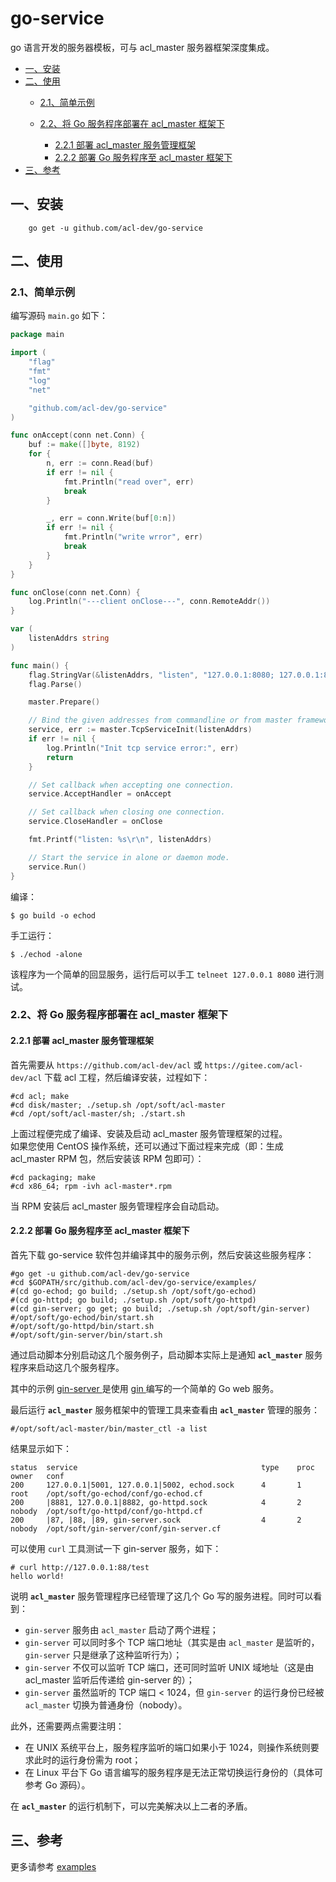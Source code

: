 # go-service

go 语言开发的服务器模板，可与 acl_master 服务器框架深度集成。

* [一、安装](#一安装)
* [二、使用](#二使用)
    * [2.1、简单示例](#21简单示例)
    * [2.2、将 Go 服务程序部署在 acl_master 框架下](#22将-go-服务程序部署在-acl_master-框架下)

        * [2.2.1 部署 acl_master 服务管理框架](#221-部署-acl_master-服务管理框架)
        * [2.2.2 部署 Go 服务程序至 acl_master 框架下](#222-部署-go-服务程序至-acl_master-框架下)
* [三、参考](#三参考)
## 一、安装
```
	go get -u github.com/acl-dev/go-service
```

## 二、使用

### 2.1、简单示例
编写源码 `main.go` 如下：
```go
package main

import (
    "flag"
    "fmt"
    "log"
    "net"

    "github.com/acl-dev/go-service"
)

func onAccept(conn net.Conn) {
    buf := make([]byte, 8192)
    for {
        n, err := conn.Read(buf)
        if err != nil {
            fmt.Println("read over", err)
            break
        }

        _, err = conn.Write(buf[0:n])
        if err != nil {
            fmt.Println("write wrror", err)
            break
        }
    }
}

func onClose(conn net.Conn) {
    log.Println("---client onClose---", conn.RemoteAddr())
}

var (
    listenAddrs string
)

func main() {
    flag.StringVar(&listenAddrs, "listen", "127.0.0.1:8080; 127.0.0.1:8081", "listen addr in alone running")
    flag.Parse()

    master.Prepare()

    // Bind the given addresses from commandline or from master framework.
    service, err := master.TcpServiceInit(listenAddrs)
    if err != nil {
        log.Println("Init tcp service error:", err)
        return
    }

    // Set callback when accepting one connection.
    service.AcceptHandler = onAccept

    // Set callback when closing one connection.
    service.CloseHandler = onClose

    fmt.Printf("listen: %s\r\n", listenAddrs)

    // Start the service in alone or daemon mode.
    service.Run()
}
```
编译：
```
$ go build -o echod
```
手工运行：

```
$ ./echod -alone
```
该程序为一个简单的回显服务，运行后可以手工 `telneet 127.0.0.1 8080` 进行测试。 

### 2.2、将 Go 服务程序部署在 acl_master 框架下
#### 2.2.1 部署 acl_master 服务管理框架
首先需要从 `https://github.com/acl-dev/acl` 或 `https://gitee.com/acl-dev/acl` 下载 acl 工程，然后编译安装，过程如下：
```
#cd acl; make
#cd disk/master; ./setup.sh /opt/soft/acl-master
#cd /opt/soft/acl-master/sh; ./start.sh
```
上面过程便完成了编译、安装及启动 acl_master 服务管理框架的过程。  
如果您使用 CentOS 操作系统，还可以通过下面过程来完成（即：生成 acl_master RPM 包，然后安装该 RPM 包即可）：
```
#cd packaging; make
#cd x86_64; rpm -ivh acl-master*.rpm
```
当 RPM 安装后 acl_master 服务管理程序会自动启动。

#### 2.2.2 部署 Go 服务程序至 acl_master 框架下
首先下载 go-service 软件包并编译其中的服务示例，然后安装这些服务程序：

```
#go get -u github.com/acl-dev/go-service
#cd $GOPATH/src/github.com/acl-dev/go-service/examples/
#(cd go-echod; go build; ./setup.sh /opt/soft/go-echod)
#(cd go-httpd; go build; ./setup.sh /opt/soft/go-httpd)
#(cd gin-server; go get; go build; ./setup.sh /opt/soft/gin-server)
#/opt/soft/go-echod/bin/start.sh
#/opt/soft/go-httpd/bin/start.sh
#/opt/soft/gin-server/bin/start.sh
```
通过启动脚本分别启动这几个服务例子，启动脚本实际上是通知 **`acl_master`** 服务程序来启动这几个服务程序。  

其中的示例 <a href=https://github.com/acl-dev/go-service/tree/master/examples/gin-server target=_blank> gin-server </a> 是使用 <a href=https://github.com/gin-gonic/gin target=_blank> gin </a> 编写的一个简单的 Go web 服务。  

最后运行 **`acl_master`** 服务框架中的管理工具来查看由 **`acl_master`** 管理的服务：
```
#/opt/soft/acl-master/bin/master_ctl -a list
```
结果显示如下：

```
status  service                                         type    proc    owner   conf    
200     127.0.0.1|5001, 127.0.0.1|5002, echod.sock      4       1       root    /opt/soft/go-echod/conf/go-echod.cf
200     |8881, 127.0.0.1|8882, go-httpd.sock            4       2       nobody  /opt/soft/go-httpd/conf/go-httpd.cf
200     |87, |88, |89, gin-server.sock                  4       2       nobody  /opt/soft/gin-server/conf/gin-server.cf
```
可以使用 `curl` 工具测试一下 gin-server 服务，如下：
```
# curl http://127.0.0.1:88/test
hello world!
```

说明 **`acl_master`** 服务管理程序已经管理了这几个 Go 写的服务进程。同时可以看到：
- `gin-server` 服务由 `acl_master` 启动了两个进程；
- `gin-server` 可以同时多个 TCP 端口地址（其实是由 `acl_master` 是监听的，`gin-server` 只是继承了这种监听行为）；
- `gin-server` 不仅可以监听 TCP 端口，还可同时监听 UNIX 域地址（这是由 acl_master 监听后传递给 gin-server 的）；
- `gin-server` 虽然监听的 TCP 端口 < 1024，但 `gin-server` 的运行身份已经被 `acl_master` 切换为普通身份（nobody）。

此外，还需要两点需要注明：
- 在 UNIX 系统平台上，服务程序监听的端口如果小于 1024，则操作系统则要求此时的运行身份需为 root；
- 在 Linux 平台下 Go 语言编写的服务程序是无法正常切换运行身份的（具体可参考 Go 源码）。  

在 **`acl_master`** 的运行机制下，可以完美解决以上二者的矛盾。

## 三、参考
更多请参考 [examples](https://github.com/acl-dev/go-service/tree/master/examples/)
